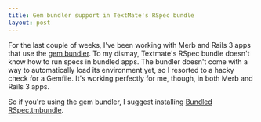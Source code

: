 ```yaml
---
title: Gem bundler support in TextMate's RSpec bundle
layout: post
---
```

For the last couple of weeks, I've been working with Merb and Rails 3 apps that use the [gem bundler](http://github.com/wycats/bundler). To my dismay, Textmate's RSpec bundle doesn't know how to run specs in bundled apps. The bundler doesn't come with a way to automatically load its environment yet, so I resorted to a hacky check for a Gemfile. It's working perfectly for me, though, in both Merb and Rails 3 apps.

So if you're using the gem bundler, I suggest installing [Bundled RSpec.tmbundle](http://github.com/indirect/rspec-tmbundle).